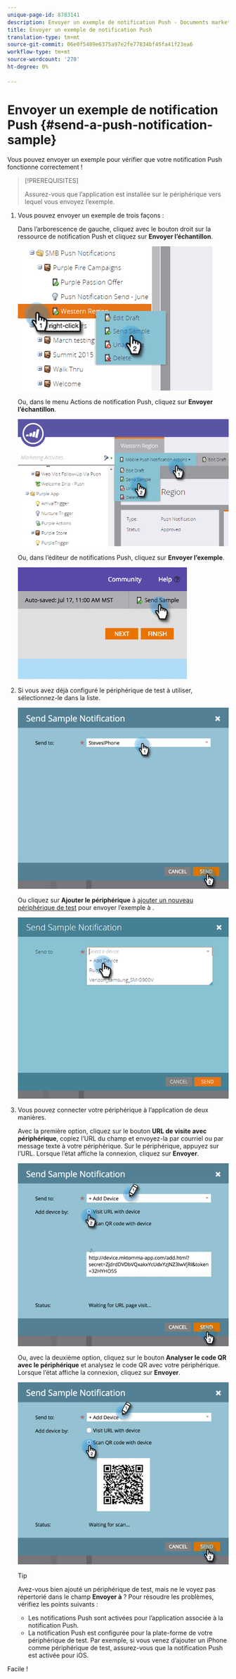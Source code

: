 ```yaml
---
unique-page-id: 8783141
description: Envoyer un exemple de notification Push - Documents marketing - Documentation du produit
title: Envoyer un exemple de notification Push
translation-type: tm+mt
source-git-commit: 06e0f5489e6375a97e2fe77834bf45fa41f23ea6
workflow-type: tm+mt
source-wordcount: '270'
ht-degree: 0%

---
```



# Envoyer un exemple de notification Push {#send-a-push-notification-sample}

Vous pouvez envoyer un exemple pour vérifier que votre notification Push fonctionne correctement !

>[!PREREQUISITES]
>
>Assurez-vous que l’application est installée sur le périphérique vers lequel vous envoyez l’exemple.

1. Vous pouvez envoyer un exemple de trois façons :

   Dans l’arborescence de gauche, cliquez avec le bouton droit sur la ressource de notification Push et cliquez sur **Envoyer l’échantillon**.

   ![](assets/image2015-7-13-11-3a26-3a15.png)

   Ou, dans le menu Actions de notification Push, cliquez sur **Envoyer l’échantillon**.

   ![](assets/image2015-7-13-11-3a28-3a37.png)

   Ou, dans l’éditeur de notifications Push, cliquez sur **Envoyer l’exemple**.

   ![](assets/image2015-7-20-13-3a29-3a3.png)

1. Si vous avez déjà configuré le périphérique de test à utiliser, sélectionnez-le dans la liste.

   ![](assets/image2015-7-29-8-3a25-3a17.png)

   Ou cliquez sur **Ajouter le périphérique** à [ajouter un nouveau périphérique de test](/help/marketo/product-docs/mobile-marketing/push-notifications/adding-a-new-test-device.md) pour envoyer l’exemple à .

   ![](assets/image2015-7-13-11-3a34-3a21.png)

1. Vous pouvez connecter votre périphérique à l’application de deux manières.

   Avec la première option, cliquez sur le bouton **URL de visite avec périphérique**, copiez l’URL du champ et envoyez-la par courriel ou par message texte à votre périphérique. Sur le périphérique, appuyez sur l’URL. Lorsque l’état affiche la connexion, cliquez sur **Envoyer**.

   ![](assets/image2015-7-29-8-3a29-3a18.png)

   Ou, avec la deuxième option, cliquez sur le bouton **Analyser le code QR avec le périphérique** et analysez le code QR avec votre périphérique. Lorsque l’état affiche la connexion, cliquez sur **Envoyer**.

   ![](assets/image2015-7-29-8-3a31-3a20.png)

   >[!TIP]
   >
   >Avez-vous bien ajouté un périphérique de test, mais ne le voyez pas répertorié dans le champ **Envoyer à** ? Pour résoudre les problèmes, vérifiez les points suivants :
   >
   >* Les notifications Push sont activées pour l’application associée à la notification Push.
      >
      >
   * La notification Push est configurée pour la plate-forme de votre périphérique de test. Par exemple, si vous venez d’ajouter un iPhone comme périphérique de test, assurez-vous que la notification Push est activée pour iOS.


Facile !
